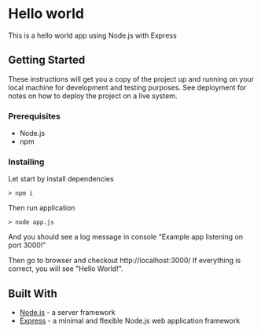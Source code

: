 # Hello world

This is a hello world app using Node.js with Express

## Getting Started

These instructions will get you a copy of the project up and running on your local machine for development and testing purposes. See deployment for notes on how to deploy the project on a live system.

### Prerequisites

* Node.js
* npm

### Installing

Let start by install dependencies

```
> npm i
```

Then run application

```
> node app.js
```

And you should see a log message in console "Example app listening on port 3000!"

Then go to browser and checkout http://localhost:3000/
If everything is correct, you will see "Hello World!".

## Built With

* [Node.js](https://nodejs.org/en/) - a server framework
* [Express](https://expressjs.com/) - a minimal and flexible Node.js web application framework
